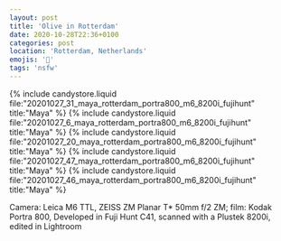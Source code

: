 ```yaml
---
layout: post
title: 'Olive in Rotterdam'
date: 2020-10-28T22:36+0100
categories: post
location: 'Rotterdam, Netherlands'
emojis: '🔞'
tags: 'nsfw'
---
```


{% include candystore.liquid file:"20201027_31_maya_rotterdam_portra800_m6_8200i_fujihunt" title:"Maya" %}
{% include candystore.liquid file:"20201027_6_maya_rotterdam_portra800_m6_8200i_fujihunt" title:"Maya" %}
{% include candystore.liquid file:"20201027_20_maya_rotterdam_portra800_m6_8200i_fujihunt" title:"Maya" %}
{% include candystore.liquid file:"20201027_47_maya_rotterdam_portra800_m6_8200i_fujihunt" title:"Maya" %}
{% include candystore.liquid file:"20201027_46_maya_rotterdam_portra800_m6_8200i_fujihunt" title:"Maya" %}

Camera: Leica M6 TTL, ZEISS ZM Planar T* 50mm f/2 ZM; film: Kodak Portra 800, Developed in Fuji Hunt C41, scanned with a Plustek 8200i, edited in Lightroom 